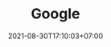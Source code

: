 ---
title : "Google"
description : Berbagi pengetahuan tentang pemanfaatan google. Banyak sekali hal yang dapat dilakukan dengan google. Email, membuat sites, mengelola dokumen, dan banyak lagi.
date : 2021-08-30T17:10:03+07:00
images : 
  - https://www.freepnglogos.com/uploads/google-logo-png/google-logo-png-suite-everything-you-need-know-about-google-newest-0.png
cover : 
  - https://www.freepnglogos.com/uploads/google-logo-png/google-logo-png-suite-everything-you-need-know-about-google-newest-0.png
---
